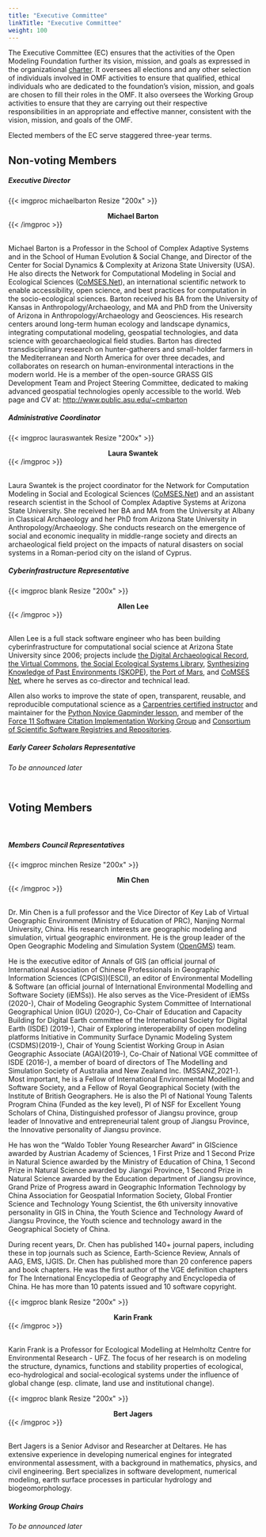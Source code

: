 ```yaml
---
title: "Executive Committee"
linkTitle: "Executive Committee"
weight: 100
---
```


The Executive Committee (EC) ensures that the activities of the Open Modeling Foundation further its vision, mission, and goals as expressed in the organizational [charter](https://openmodelingfoundation.github.io/governance/charter/#executive-committee). It oversees all elections and any other selection of individuals involved in OMF activities to ensure that qualified, ethical individuals who are dedicated to the foundation’s vision, mission, and goals are chosen to fill their roles in the OMF. It also oversees the Working Group activities to ensure that they are carrying out their respective responsibilities in an appropriate and effective manner, consistent with the vision, mission, and goals of the OMF.

Elected members of the EC serve staggered three-year terms.

## Non-voting Members

##### **Executive Director**

<div class="card-deck">

{{< imgproc michaelbarton Resize "200x" >}}

<center><strong>Michael Barton</strong></center>
{{< /imgproc >}}

<div class="card mb-4 border-0">
<p> <br> Michael Barton is a Professor in the School of Complex Adaptive Systems and in the School of Human Evolution & Social Change, and Director of the Center for Social Dynamics & Complexity at Arizona State University (USA). He also directs the Network for Computational Modeling in Social and Ecological Sciences (<a href="https://comses.net">CoMSES.Net</a>), an international scientific network to enable accessibility, open science, and best practices for computation in the socio-ecological sciences. Barton received his BA from the University of Kansas in Anthropology/Archaeology, and MA and PhD from the University of Arizona in Anthropology/Archaeology and Geosciences. His research centers around long-term human ecology and landscape dynamics, integrating computational modeling, geospatial technologies, and data science with geoarchaeological field studies. Barton has directed transdisciplinary research on hunter-gatherers and small-holder farmers in the Mediterranean and North America for over three decades, and collaborates on research on human-environmental interactions in the modern world. He is a member of the open-source GRASS GIS Development Team and Project Steering Committee, dedicated to making advanced geospatial technologies openly accessible to the world. Web page and CV at: <a href="http://www.public.asu.edu/~cmbarton"> http://www.public.asu.edu/~cmbarton </a> </p>
</div>

</div>

##### **Administrative Coordinator**

<div class="card-deck">

{{< imgproc lauraswantek Resize "200x" >}}

<center><strong>Laura Swantek</strong></center>
{{< /imgproc >}}

<div class="card mb-4 border-0">
<p> <br> Laura Swantek is the project coordinator for the Network for Computation Modeling in Social and Ecological Sciences (<a href="https://comses.net">CoMSES.Net</a>) and an assistant research scientist in the School of Complex Adaptive Systems at Arizona State University.  She received her BA and MA from the University at Albany in Classical Archaeology and her PhD from Arizona State University in Anthropology/Archaeology.  She conducts research on the emergence of social and economic inequality in middle-range society and directs an archaeological field project on the impacts of natural disasters on social systems in a Roman-period city on the island of Cyprus. </p>
</div>

</div>

##### **Cyberinfrastructure Representative**

<div class="card-deck">

{{< imgproc blank Resize "200x" >}}

<center><strong>Allen Lee</strong></center>
{{< /imgproc >}}

<div class="card mb-4 border-0">
<p> <br> Allen Lee is a full stack software engineer who has been building cyberinfrastructure for computational social science at Arizona State University since 2006; projects include <a href="https://www.tdar.org">the Digital Archaeological Record</a>, <a href="https://commons.asu.edu">the Virtual Commons</a>, <a href="https://seslibrary.asu.edu">the Social Ecological Systems Library</a>, <a href="https://openskope.org">Synthesizing Knowledge of Past Environments (SKOPE)</a>, <a href="https://interplanetary.asu.edu/port-of-mars">the Port of Mars</a>, and <a href="https://comses.net">CoMSES Net</a>, where he serves as co-director and technical lead.

Allen also works to improve the state of open, transparent, reusable, and reproducible computational science as a <a href="https://carpentries.org">Carpentries certified instructor</a> and maintainer for the <a href="https://github.com/swcarpentry/python-novice-gapminder">Python Novice Gapminder lesson</a>, and member of the <a href="https://github.com/force11/force11-sciwg">Force 11 Software Citation Implementation Working Group</a> and <a href="https://github.com/scicodes">Consortium of Scientific Software Registries and Repositories</a>. </p>

</div>

</div>

##### __Early Career Scholars Representative__
_To be announced later_

<br>

## Voting Members

<br>

##### **Members Council Representatives**

<div class="card-deck">

{{< imgproc minchen Resize "200x" >}}

<center><strong>Min Chen</strong></center>
{{< /imgproc >}}

<div class="card mb-4 border-0">
<p> <br> Dr. Min Chen is a full professor and the Vice Director of Key Lab of Virtual Geographic Environment (Ministry of Education of PRC), Nanjing Normal University, China. His research interests are geographic modeling and simulation, virtual geographic environment. He is the group leader of the Open Geographic Modeling and Simulation System (<a href="http://geomodeling.njnu.edu.cn/">OpenGMS</a>) team.

He is the executive editor of Annals of GIS (an official journal of International Association of Chinese Professionals in Geographic Information Sciences (CPGIS))(ESCI), an editor of Environmental Modelling & Software (an official journal of International Environmental Modelling and Software Society (iEMSs)). He also serves as the Vice-President of iEMSs (2020-), Chair of Modeling Geographic System Committee of International Geographical Union (IGU) (2020-), Co-Chair of Education and Capacity Building for Digital Earth committee of the International Society for Digital Earth (ISDE) (2019-), Chair of Exploring interoperability of open modeling platforms Initiative in Community Surface Dynamic Modeling System (CSDMS)(2019-), Chair of Young Scientist Working Group in Asian Geographic Associate (AGA)(2019-), Co-Chair of National VGE committee of ISDE (2016-), a member of board of directors of The Modelling and Simulation Society of Australia and New Zealand Inc. (MSSANZ,2021-). Most important, he is a Fellow of International Environmental Modelling and Software Society, and a Fellow of Royal Geographical Society (with the Institute of British Geographers. He is also the PI of National Young Talents Program China (Funded as the key level), PI of NSF for Excellent Young Scholars of China, Distinguished professor of Jiangsu province, group leader of Innovative and entrepreneurial talent group of Jiangsu Province, the Innovative personality of Jiangsu province.

He has won the “Waldo Tobler Young Researcher Award” in GIScience awarded by Austrian Academy of Sciences, 1 First Prize and 1 Second Prize in Natural Science awarded by the Ministry of Education of China, 1 Second Prize in Natural Science awarded by Jiangxi Province, 1 Second Prize in Natural Science awarded by the Education department of Jiangsu province, Grand Prize of Progress award in Geographic Information Technology by China Association for Geospatial Information Society, Global Frontier Science and Technology Young Scientist, the 6th university innovative personality in GIS in China, the Youth Science and Technology Award of Jiangsu Province, the Youth science and technology award in the Geographical Society of China.

During recent years, Dr. Chen has published 140+ journal papers, including these in top journals such as Science, Earth-Science Review, Annals of AAG, EMS, IJGIS. Dr. Chen has published more than 20 conference papers and book chapters. He was the first author of the VGE definition chapters for The International Encyclopedia of Geography and Encyclopedia of China. He has more than 10 patents issued and 10 software copyright.

</div>

</div>

<div class="card-deck">

{{< imgproc blank Resize "200x" >}}

<center><strong>Karin Frank</strong></center>
{{< /imgproc >}}

<div class="card mb-4 border-0">
<p> <br> Karin Frank is a Professor for Ecological Modelling at Helmholtz Centre for Environmental Research - UFZ. The focus of her research is on modeling the structure, dynamics, functions and stability properties of ecological, eco-hydrological and social-ecological systems under the influence of global change (esp. climate, land use and institutional change). </p>
</div>

</div>

<div class="card-deck">

{{< imgproc blank Resize "200x" >}}

<center><strong>Bert Jagers</strong></center>
{{< /imgproc >}}

<div class="card mb-4 border-0">
<p> <br> Bert Jagers is a Senior Advisor and Researcher at Deltares. He has extensive experience in developing numerical engines for integrated environmental assessment, with a background in mathematics, physics, and civil engineering. Bert specializes in software development, numerical modeling, earth surface processes in particular hydrology and biogeomorphology.</p>
</div>

</div>

##### **Working Group Chairs**

_To be announced later_

